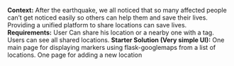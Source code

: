 **Context:**
After the earthquake, we all noticed that so many affected people can’t get noticed easily so others can help them and save their lives. Providing a unified platform to share locations can save lives.
**Requirements:**
User Can share his location or a nearby one with a tag.
Users can see all shared locations.
**Starter Solution (Very simple UI):**
One main page for displaying markers  using flask-googlemaps from a list of locations.
One page for adding a new location
